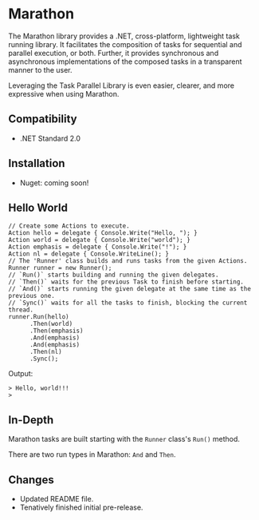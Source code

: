 # Marathon
The Marathon library provides a .NET, cross-platform, lightweight task running library. It facilitates the composition of tasks for sequential and parallel execution, or both. Further, it provides synchronous and asynchronous implementations of the composed tasks in a transparent manner to the user.

Leveraging the Task Parallel Library is even easier, clearer, and more expressive when using Marathon.

Compatibility
---
  - .NET Standard 2.0
  
Installation
---
   - Nuget: coming soon!
   
Hello World
---
    // Create some Actions to execute.
    Action hello = delegate { Console.Write("Hello, "); }
    Action world = delegate { Console.Write("world"); }
    Action emphasis = delegate { Console.Write("!"); }
    Action nl = delegate { Console.WriteLine(); }
    // The 'Runner' class builds and runs tasks from the given Actions.
    Runner runner = new Runner();
    // `Run()` starts building and running the given delegates.
    // `Then()` waits for the previous Task to finish before starting.
    // `And()` starts running the given delegate at the same time as the previous one.
    // `Sync()` waits for all the tasks to finish, blocking the current thread.
    runner.Run(hello)
          .Then(world)
          .Then(emphasis)
          .And(emphasis)
          .And(emphasis)
          .Then(nl)
          .Sync();

Output:

    > Hello, world!!!
    >
    
In-Depth
---
Marathon tasks are built starting with the `Runner` class's `Run()` method.

There are two run types in Marathon: `And` and `Then`.
 
Changes
---
  - Updated README file.
  - Tenatively finished initial pre-release.
